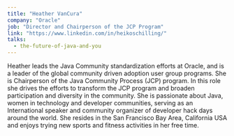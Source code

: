 ```yaml
---
title: "Heather VanCura"
company: "Oracle"
job: "Director and Chairperson of the JCP Program"
link: "https://www.linkedin.com/in/heikoschilling/"
talks:
  - the-future-of-java-and-you
---
```


Heather leads the Java Community standardization efforts at Oracle, and is a leader of the global community driven adoption user group programs. She is Chairperson of the Java Community Process (JCP) program. In this role she drives the efforts to transform the JCP program and broaden participation and diversity in the community. She is passionate about Java, women in technology and developer communities, serving as an International speaker and community organizer of developer hack days around the world. She resides in the San Francisco Bay Area, California USA and enjoys trying new sports and fitness activities in her free time.
